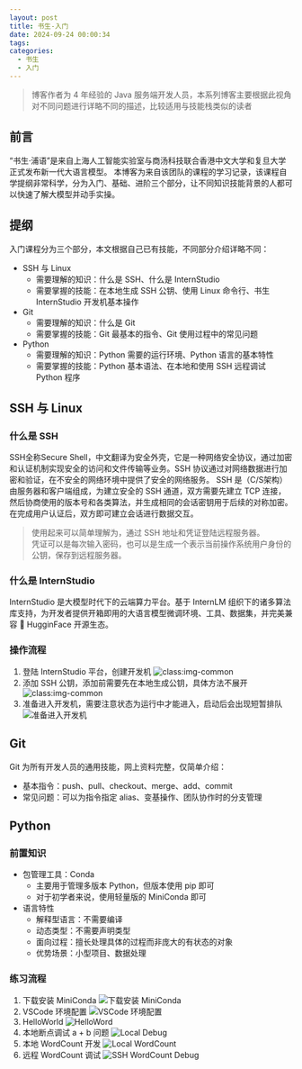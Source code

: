 ```yaml
---
layout: post
title: 书生-入门
date: 2024-09-24 00:00:34
tags:
categories:
  - 书生
  - 入门
---
```


> 博客作者为 4 年经验的 Java 服务端开发人员，本系列博客主要根据此视角对不同问题进行详略不同的描述，比较适用与技能栈类似的读者

## 前言
“书生·浦语”是来自上海人工智能实验室与商汤科技联合香港中文大学和复旦大学正式发布新一代大语言模型。
本博客为来自该团队的课程的学习记录，该课程自学提纲非常科学，分为入门、基础、进阶三个部分，让不同知识技能背景的人都可以快速了解大模型并动手实操。

## 提纲
入门课程分为三个部分，本文根据自己已有技能，不同部分介绍详略不同：

+ SSH 与 Linux
  + 需要理解的知识：什么是 SSH、什么是 InternStudio
  + 需要掌握的技能：在本地生成 SSH 公钥、使用 Linux 命令行、书生 InternStudio 开发机基本操作
+ Git
  + 需要理解的知识：什么是 Git
  + 需要掌握的技能：Git 最基本的指令、Git 使用过程中的常见问题
+ Python
  + 需要理解的知识：Python 需要的运行环境、Python 语言的基本特性
  + 需要掌握的技能：Python 基本语法、在本地和使用 SSH 远程调试 Python 程序

## SSH 与 Linux

### 什么是 SSH
<p>
SSH全称Secure Shell，中文翻译为安全外壳，它是一种网络安全协议，通过加密和认证机制实现安全的访问和文件传输等业务。SSH 协议通过对网络数据进行加密和验证，在不安全的网络环境中提供了安全的网络服务。
SSH 是（C/S架构）由服务器和客户端组成，为建立安全的 SSH 通道，双方需要先建立 TCP 连接，然后协商使用的版本号和各类算法，并生成相同的会话密钥用于后续的对称加密。在完成用户认证后，双方即可建立会话进行数据交互。
</p>

> 使用起来可以简单理解为，通过 SSH 地址和凭证登陆远程服务器。  
> 凭证可以是每次输入密码，也可以是生成一个表示当前操作系统用户身份的公钥，保存到远程服务器。



### 什么是 InternStudio
InternStudio 是大模型时代下的云端算力平台。基于 InternLM 组织下的诸多算法库支持，为开发者提供开箱即用的大语言模型微调环境、工具、数据集，并完美兼容 🤗 HugginFace 开源生态。

### 操作流程

1. 登陆 InternStudio 平台，创建开发机
![class:img-common](/assets/images/书生-入门/添加SSH公钥.png)
2. 添加 SSH 公钥，添加前需要先在本地生成公钥，具体方法不展开
![class:img-common](/assets/images/书生-入门/添加SSH公钥.png)
3. 准备进入开发机，需要注意状态为运行中才能进入，启动后会出现短暂排队
![准备进入开发机](/assets/images/书生-入门/准备进入开发机.png)

## Git

Git 为所有开发人员的通用技能，网上资料完整，仅简单介绍：
+ 基本指令：push、pull、checkout、merge、add、commit
+ 常见问题：可以为指令指定 alias、变基操作、团队协作时的分支管理

## Python

### 前置知识

+ 包管理工具：Conda
  + 主要用于管理多版本 Python，但版本使用 pip 即可
  + 对于初学者来说，使用轻量版的 MiniConda 即可
+ 语言特性
  + 解释型语言：不需要编译
  + 动态类型：不需要声明类型
  + 面向过程：擅长处理具体的过程而非庞大的有状态的对象
  + 优势场景：小型项目、数据处理

### 练习流程

1. 下载安装 MiniConda
![下载安装 MiniConda](/assets/images/书生-入门/下载安装%20Miniconda.png)
2. VSCode 环境配置
![VSCode 环境配置](/assets/images/书生-入门/vscode%20安装%20py%20插件.png)
3. HelloWorld
![HelloWord](/assets/images/书生-入门/使用%20py%20写%20HelloWorld.png)
4. 本地断点调试 a + b 问题
![Local Debug](/assets/images/书生-入门/py%20断点调试%20a+b%20问题.png)
5. 本地 WordCount 开发
![Local WordCount](/assets/images/书生-入门/本地完成wordcount.png)
6. 远程 WordCount 调试
![SSH WordCount Debug](/assets/images/书生-入门/vscode%20SSH远程调试%20wordcount.png)


